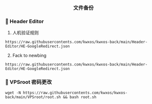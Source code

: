 <div align="center">
<h3>文件备份<h3>
</div>
  
### 🎉 Header Editor

1. 人机验证规则
```
https://raw.githubusercontents.com/kwxos/kwxos-back/main/Header-Editor/HE-GoogleRedirect.json
```
2. Fack to newbing
```
https://raw.githubusercontents.com/kwxos/kwxos-back/main/Header-Editor/HE-GoogleRedirect.json
```
### 🎉 VPSroot 密码更改
```
wget -N https://raw.githubusercontents.com/kwxos/kwxos-back/main/VPSroot/root.sh && bash root.sh
```

